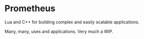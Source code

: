 # Prometheus
Lua and C++ for building complex and easily scalable applications.

Many, many, uses and applications.
Very much a WIP.